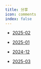 ```yaml
---
title: 分享
icon: comments
index: false
---
```




- [2025-02](2025-02/README.md)

- [2025-01](2025-01/README.md)

- [2024-12](2024-12/README.md)

- [2025-03](2025-03/README.md)
